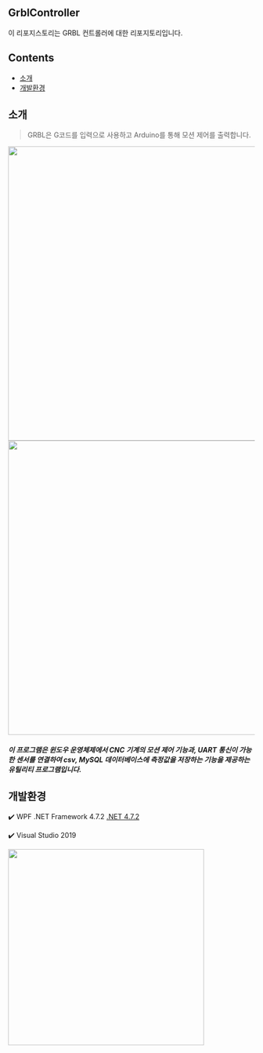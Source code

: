 ## GrblController
이 리포지스토리는 GRBL 컨트롤러에 대한 리포지토리입니다.

## Contents
- [소개](https://github.com/37inm/GrblController/blob/master/README.md#%EC%86%8C%EA%B0%9C)
- [개발환경](https://github.com/37inm/GrblController/blob/master/README.md#%EA%B0%9C%EB%B0%9C%ED%99%98%EA%B2%BD)

## 소개
> GRBL은 G코드를 입력으로 사용하고 Arduino를 통해 모션 제어를 출력합니다.
<img src="https://github.com/37inm/GrblController/assets/131761210/5417c323-d87f-457a-9f45-483b69b79b96" width="600"/>
<img src="https://github.com/37inm/GrblController/assets/131761210/07df8ec3-49ac-41fc-8958-62d500b3c4fc" width="600"/>

##### 이 프로그램은 윈도우 운영체제에서 CNC 기계의 모션 제어 기능과, UART 통신이 가능한 센서를 연결하여 csv, MySQL 데이터베이스에 측정값을 저장하는 기능을 제공하는 유틸리티 프로그램입니다.

## 개발환경
:heavy_check_mark: WPF .NET Framework 4.7.2 [.NET 4.7.2](https://dotnet.microsoft.com/ko-kr/download/dotnet-framework/net472)

:heavy_check_mark: Visual Studio 2019

<img src="https://github.com/37inm/GrblController/assets/131761210/673f9ef5-07f9-48ee-aaf2-7e659e2c8af7" width="400"/>
